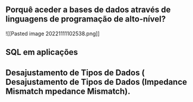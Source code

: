 ## Porquê aceder a bases de dados através de linguagens de programação de alto-nível?
![[Pasted image 20221111102538.png]]

## SQL em aplicações
## Desajustamento de Tipos de Dados ( Desajustamento de Tipos de Dados (Impedance Mismatch mpedance Mismatch).